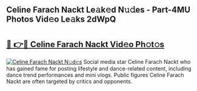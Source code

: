 ## Celine Farach Nackt Le𝚊k𝚎d N𝚞𝚍es - Part-4MU Photos Vid𝚎o Le𝚊ks 2dWpQ

# <h2><a href="http://fb6spt.evod.top/?m=Celine+Farach+Nackt">🔗 👉🔴 Celine Farach Nackt Vid𝚎o Ph𝚘t𝚘s</a></h2>

[![Celine Farach Nackt N𝚞d𝚎s](https://i.imgur.com/8V9OHl7.gif)](http://fb6spt.evod.top/?m=Celine+Farach+Nackt)
Social media star Celine Farach Nackt who has gained fame for posting lifestyle and dance-related content, including dance trend performances and mini vlogs. Public figures Celine Farach Nackt are often targeted by critics and opponents. 
